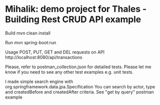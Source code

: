 # Mihalik: demo project for Thales - Building Rest CRUD API example

Build
mvn clean install

Run
mvn spring-boot:run

Usage
POST, PUT, GET and DEL requests on API
http://localhost:8080/api/transactions

Please, refer to postman_collection.json for detailed tests.
Please let me know if you need to see any other test examples e.g. unit tests.

I made simple search engine with org.springframework.data.jpa.Specification
You can search by actor, type and createdBefore and createdAfter criteria. See "get by query" postman example